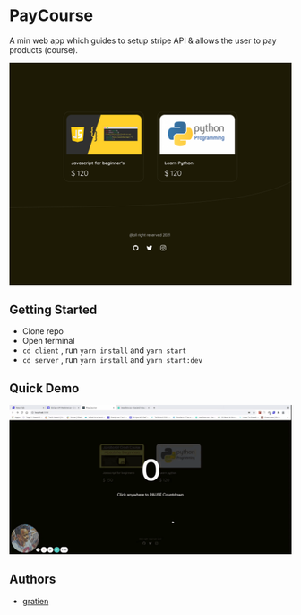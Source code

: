 
# PayCourse
A min web app which guides to setup stripe API & allows the user to pay products (course).

![HomeScreen](https://raw.githubusercontent.com/itsgratien/stripe-pay-course/main/client/public/images/home-screen.png?token=AGRQKGENEJQWZ3AUEW7MYVLA7K5JG)

## Getting Started

 - Clone repo
 - Open terminal
 - `cd client` , run `yarn install` and `yarn start`
 - `cd server` , run `yarn install` and `yarn start:dev`

  
## Quick Demo

![paycourse.gif](https://github.com/itsgratien/stripe-pay-course/blob/main/client/public/images/paycourse.gif?raw=true)

  
## Authors

- [gratien](https://www.github.com/itsgratien)

  